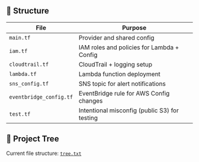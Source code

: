 ## 📁 Structure

| File                        | Purpose                                      |
|-----------------------------|----------------------------------------------|
| `main.tf`                   | Provider and shared config                   |
| `iam.tf`                    | IAM roles and policies for Lambda + Config   |
| `cloudtrail.tf`             | CloudTrail + logging setup                   |
| `lambda.tf`                 | Lambda function deployment                   |
| `sns_config.tf`             | SNS topic for alert notifications            |
| `eventbridge_config.tf`     | EventBridge rule for AWS Config changes      |
| `test.tf`                   | Intentional misconfig (public S3) for testing|

## 🧱 Project Tree

Current file structure: [`tree.txt`](../tree.txt)
